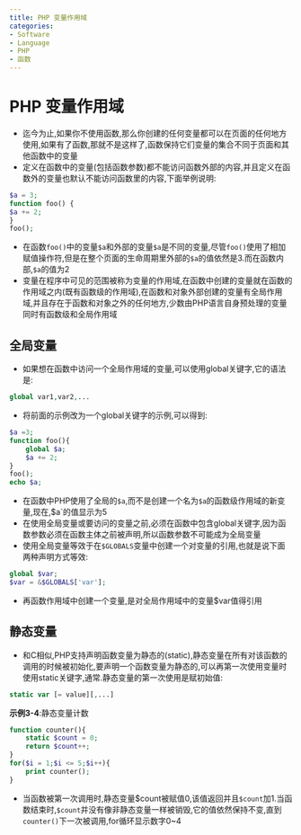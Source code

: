 ```yaml
---
title: PHP 变量作用域
categories:
- Software
- Language
- PHP
- 函数
---
```

# PHP 变量作用域

- 迄今为止,如果你不使用函数,那么你创建的任何变量都可以在页面的任何地方使用,如果有了函数,那就不是这样了,函数保持它们变量的集合不同于页面和其他函数中的变量
- 定义在函数中的变量(包括函数参数)都不能访问函数外部的内容,并且定义在函数外的变量也默认不能访问函数里的内容,下面举例说明:

```php
$a = 3;
function foo() {
$a += 2;
}
foo();
```

- 在函数`foo()`中的变量`$a`和外部的变量`$a`是不同的变量,尽管`foo()`使用了相加赋值操作符,但是在整个页面的生命周期里外部的`$a`的值依然是3.而在函数内部,`$a`的值为2
- 变量在程序中可见的范围被称为变量的作用域,在函数中创建的变量就在函数的作用域之内(既有函数级的作用域),在函数和对象外部创建的变量有全局作用域,并且存在于函数和对象之外的任何地方,少数由PHP语言自身预处理的变量同时有函数级和全局作用域

## 全局变量

- 如果想在函数中访问一个全局作用域的变量,可以使用global关键字,它的语法是:

```php
global var1,var2,...
```

- 将前面的示例改为一个global关键字的示例,可以得到:

```php
$a =3;
function foo(){
    global $a;
    $a += 2;
}
foo();
echo $a;
```

- 在函数中PHP使用了全局的`$a`,而不是创建一个名为`$a`的函数级作用域的新变量,现在,$a`的值显示为5
- 在使用全局变量或要访问的变量之前,必须在函数中包含global关键字,因为函数参数必须在函数主体之前被声明,所以函数参数不可能成为全局变量
- 使用全局变量等效于在`$GLOBALS`变量中创建一个对变量的引用,也就是说下面两种声明方式等效:

```php
global $var;
$var = &$GLOBALS['var'];
```

- 再函数作用域中创建一个变量,是对全局作用域中的变量$var值得引用

## 静态变量

- 和C相似,PHP支持声明函数变量为静态的(static),静态变量在所有对该函数的调用的时候被初始化,要声明一个函数变量为静态的,可以再第一次使用变量时使用static关键字,通常.静态变量的第一次使用是赋初始值:

```php
static var [= value][,...]
```

**示例3-4**:静态变量计数

```php
function counter(){
    static $count = 0;
    return $count++;
}
for($i = 1;$i <= 5;$i++){
    print counter();
}
```

- 当函数被第一次调用时,静态变量\$count被赋值0,该值返回并且​`$count`加1.当函数结束时,`$count`并没有像非静态变量一样被销毁,它的值依然保持不变,直到`counter()`下一次被调用,for循环显示数字0~4